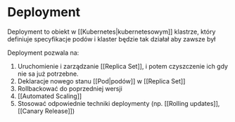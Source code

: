 # Deployment

Deployment to obiekt w [[Kubernetes|kubernetesowym]] klastrze, który definiuje specyfikacje podów i klaster będzie tak działał aby zawsze był 

Deployment pozwala na:
1. Uruchomienie i zarządzanie [[Replica Set]], i potem czyszczenie ich gdy nie sa już potrzebne.
2. Deklaracje nowego stanu [[Pod|podów]] w [[Replica Set]]
4. Rollbackować do poprzedniej wersji
5. [[Automated Scaling]]
6. Stosować odpowiednie techniki deploymenty (np. [[Rolling updates]], [[Canary Release]])